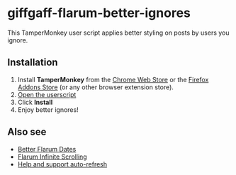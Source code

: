 # giffgaff-flarum-better-ignores

This TamperMonkey user script applies better styling on posts by users you ignore.

## Installation

1. Install **TamperMonkey** from the [Chrome Web Store](https://chrome.google.com/webstore/detail/tampermonkey/dhdgffkkebhmkfjojejmpbldmpobfkfo?hl=en) or the [Firefox Addons Store](https://addons.mozilla.org/en-GB/firefox/addon/tampermonkey/) (or any other browser extension store).
2. [Open the userscript](https://github.com/davwheat/giffgaff-flarum-better-ignores/raw/master/giffgaff-flarum-better-ignores.user.js)
3. Click **Install**
4. Enjoy better ignores!

## Also see

* [Better Flarum Dates](https://github.com/davwheat/giffgaff-flarum-better-post-dates#readme)
* [Flarum Infinite Scrolling](https://github.com/davwheat/giffgaff-flarum-infinite-scroll#readme)
* [Help and support auto-refresh](https://github.com/davwheat/giffgaff-flarum-auto-refresh#readme)
